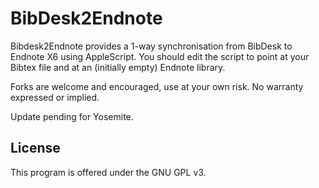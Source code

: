 BibDesk2Endnote
===============

Bibdesk2Endnote provides a 1-way synchronisation from BibDesk to Endnote X6 using AppleScript.  You should edit the script to point at your Bibtex file and at an (initially empty) Endnote library. 

Forks are welcome and encouraged, use at your own risk.  No warranty expressed or implied.

Update pending for Yosemite.

License
-------

This program is offered under the GNU GPL v3.
